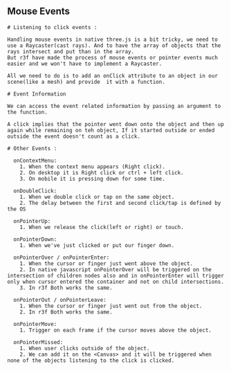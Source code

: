 ## Mouse Events

    # Listening to click events :

    Handling mouse events in native three.js is a bit tricky, we need to use a Raycaster(cast rays). And to have the array of objects that the rays intersect and put than in the array.
    But r3f have made the process of mouse events or pointer events much easier and we won't have to implement a Raycaster.

    All we need to do is to add an onClick attribute to an object in our scene(like a mesh) and provide  it with a function.

    # Event Information

    We can access the event related information by passing an argument to the function.

    A click implies that the pointer went down onto the object and then up again while remaining on teh object, If it started outside or ended outside the event doesn't count as a click.

    # Other Events :

      onContextMenu:
        1. When the context menu appears (Right click).
        2. On desktop it is Right click or ctrl + left click.
        3. On mobile it is pressing down for some time.

      onDoubleClick:
        1. When we double click or tap on the same object.
        2. The delay between the first and second click/tap is defined by the OS

      onPointerUp:
        1. When we release the click(left or right) or touch.

      onPointerDown:
        1. When we've just clicked or put our finger down.

      onPointerOver / onPointerEnter:
        1. When the cursor or finger just went above the object.
        2. In native javascript onPointerOver will be triggered on the intersection of children nodes also and in onPointerEnter will trigger only when cursor entered the container and not on child intersections.
        3. In r3f Both works the same.

      onPointerOut / onPointerLeave:
        1. When the cursor or finger just went out from the object.
        2. In r3f Both works the same.

      onPointerMove:
        1. Trigger on each frame if the cursor moves above the object.

      onPointerMissed:
        1. When user clicks outside of the object.
        2. We can add it on the <Canvas> and it will be triggered when none of the objects listening to the click is clicked.
